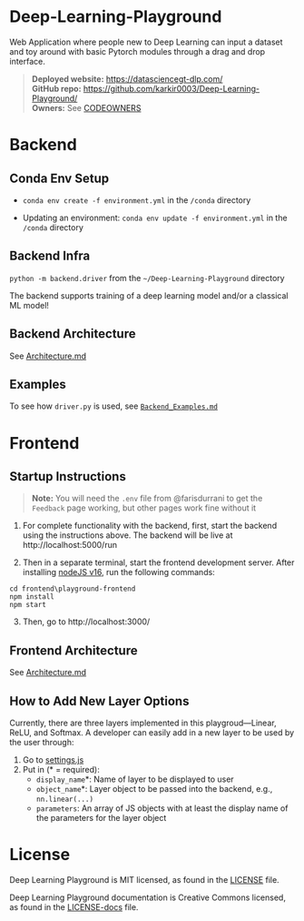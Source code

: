 # Deep-Learning-Playground
Web Application where people new to Deep Learning can input a dataset and toy around with basic Pytorch modules through a drag and drop interface.

> **Deployed website:** https://datasciencegt-dlp.com/ </br>
> **GitHub repo:** https://github.com/karkir0003/Deep-Learning-Playground/ </br>
> **Owners:** See [CODEOWNERS](./CODEOWNERS)

# Backend

## Conda Env Setup
* `conda env create -f environment.yml` in the `/conda` directory

* Updating an environment: `conda env update -f environment.yml` in the `/conda` directory
## Backend Infra
`python -m backend.driver` from the `~/Deep-Learning-Playground` directory

The backend supports training of a deep learning model and/or a classical ML model!
## Backend Architecture
See [Architecture.md](./.github/Architecture.md)
## Examples

To see how `driver.py` is used, see [`Backend_Examples.md`](./.github/Backend_Examples.md)

# Frontend 

## Startup Instructions

> **Note:** You will need the `.env` file from @farisdurrani to get the `Feedback` page working, but other pages work fine without it

1. For complete functionality with the backend, first, start the backend using the instructions above. The backend will be live at http://localhost:5000/run

2. Then in a separate terminal, start the frontend development server. After installing [nodeJS v16](https://nodejs.org/en/download/), run the following commands:
```
cd frontend\playground-frontend
npm install
npm start
```
3. Then, go to http://localhost:3000/

## Frontend Architecture
See [Architecture.md](./.github/Architecture.md)

## How to Add New Layer Options
Currently, there are three layers implemented in this playgroud—Linear, ReLU, and Softmax. A developer can easily add in a new layer to be used by the user through:
1. Go to [settings.js](./frontend/playground-frontend/src/settings.js)
2. Put in (* = required):
    - `display_name`*: Name of layer to be displayed to user
    - `object_name`*: Layer object to be passed into the backend, e.g., `nn.linear(...)`
    - `parameters`: An array of JS objects with at least the display name of the parameters for the layer object

# License

Deep Learning Playground is MIT licensed, as found in the [LICENSE](./LICENSE) file.

Deep Learning Playground documentation is Creative Commons licensed, as found in the [LICENSE-docs](./.github/LICENSE-docs) file.
